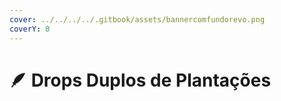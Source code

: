 ```yaml
---
cover: ../../../../.gitbook/assets/bannercomfundorevo.png
coverY: 0
---
```


# 🪶 Drops Duplos de Plantações


